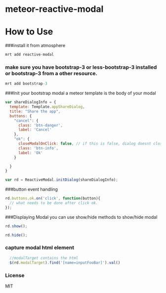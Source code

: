 meteor-reactive-modal
=====================

How to Use
=========
###install it from atmosphere


```js 
mrt add reactive-modal
```
### make sure you have bootstrap-3 or less-bootstrap-3 installed or bootstrap-3 from a other resource.
```js
mrt add bootstrap-3
```
###Init your bootstrap modal 
a meteor template is the body of your modal

```js
var shareDialogInfo = {
  template: Template.appShareDialog,
  title: "Share the app",
  buttons: {
    "cancel": {
      class: 'btn-danger',
      label: 'Cancel'
    },
    "ok": {
      closeModalOnClick: false, // if this is false, dialog doesnt close automatically on click
      class: 'btn-info',
      label: 'Ok'
    }

  }
}

var rd = ReactiveModal.initDialog(shareDialogInfo);
```

###button event handling
```js
rd.buttons.ok.on('click', function(button){
  // what needs to be done after click ok.
});
```

###Displaying Modal
you can use show/hide methods to show/hide modal
```js
rd.show();
```

```js
rd.hide();
```
### capture modal html element
```javascript
  //modalTarget contains the html
  $(rd.modalTarget).find('[name=inputFooBar]').val()
```

### License
MIT







